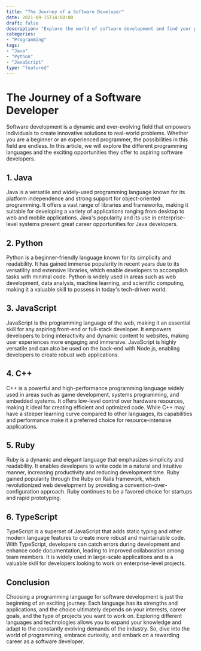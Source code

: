 ```yaml
--- 
title: "The Journey of a Software Developer"
date: 2021-09-15T14:00:00
draft: false
description: "Explore the world of software development and find your passion"
categories: 
- "Programming"
tags: 
- "Java"
- "Python"
- "JavaScript"
type: "featured"
---
```


# The Journey of a Software Developer

Software development is a dynamic and ever-evolving field that empowers individuals to create innovative solutions to real-world problems. Whether you are a beginner or an experienced programmer, the possibilities in this field are endless. In this article, we will explore the different programming languages and the exciting opportunities they offer to aspiring software developers.

## 1. Java

Java is a versatile and widely-used programming language known for its platform independence and strong support for object-oriented programming. It offers a vast range of libraries and frameworks, making it suitable for developing a variety of applications ranging from desktop to web and mobile applications. Java's popularity and its use in enterprise-level systems present great career opportunities for Java developers.

## 2. Python

Python is a beginner-friendly language known for its simplicity and readability. It has gained immense popularity in recent years due to its versatility and extensive libraries, which enable developers to accomplish tasks with minimal code. Python is widely used in areas such as web development, data analysis, machine learning, and scientific computing, making it a valuable skill to possess in today's tech-driven world.

## 3. JavaScript

JavaScript is the programming language of the web, making it an essential skill for any aspiring front-end or full-stack developer. It empowers developers to bring interactivity and dynamic content to websites, making user experiences more engaging and immersive. JavaScript is highly versatile and can also be used on the back-end with Node.js, enabling developers to create robust web applications.

## 4. C++

C++ is a powerful and high-performance programming language widely used in areas such as game development, systems programming, and embedded systems. It offers low-level control over hardware resources, making it ideal for creating efficient and optimized code. While C++ may have a steeper learning curve compared to other languages, its capabilities and performance make it a preferred choice for resource-intensive applications.

## 5. Ruby

Ruby is a dynamic and elegant language that emphasizes simplicity and readability. It enables developers to write code in a natural and intuitive manner, increasing productivity and reducing development time. Ruby gained popularity through the Ruby on Rails framework, which revolutionized web development by providing a convention-over-configuration approach. Ruby continues to be a favored choice for startups and rapid prototyping.

## 6. TypeScript

TypeScript is a superset of JavaScript that adds static typing and other modern language features to create more robust and maintainable code. With TypeScript, developers can catch errors during development and enhance code documentation, leading to improved collaboration among team members. It is widely used in large-scale applications and is a valuable skill for developers looking to work on enterprise-level projects.

## Conclusion

Choosing a programming language for software development is just the beginning of an exciting journey. Each language has its strengths and applications, and the choice ultimately depends on your interests, career goals, and the type of projects you want to work on. Exploring different languages and technologies allows you to expand your knowledge and adapt to the constantly evolving demands of the industry. So, dive into the world of programming, embrace curiosity, and embark on a rewarding career as a software developer.
